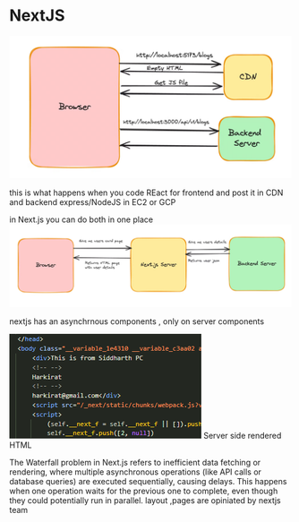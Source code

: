 # NextJS
![img.png](img.png)

this is what happens when you code REact for frontend and post it in CDN and backend express/NodeJS in EC2 or GCP

in Next.js you can do both in one place 
![img_1.png](img_1.png)

nextjs has an asynchrnous components , only on server  components

![img_2.png](img_2.png)
Server side rendered HTML

The Waterfall problem in Next.js refers to inefficient data fetching or rendering, where multiple asynchronous operations (like API calls or database queries) are executed sequentially, causing delays. This happens when one operation waits for the previous one to complete, even though they could potentially run in parallel.
layout ,pages are opiniated by nextjs team